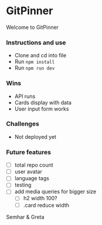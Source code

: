 # GitPinner 

Welcome to GitPinner

### Instructions and use

- Clone and cd into file
- Run `npm install`
- Run `npm run dev`

### Wins
- API runs
- Cards display with data
- User input form works

### Challenges 
- Not deployed yet

### Future features 
- [ ] total repo count
- [ ] user avatar
- [ ] language tags
- [ ] testing
- [ ] add media queries for bigger size  
    - [ ] h2 width 100?  
    - [ ] .card reduce width

Semhar & Greta
